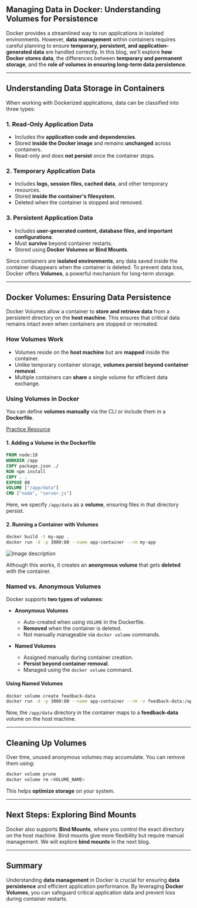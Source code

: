 ## Managing Data in Docker: Understanding Volumes for Persistence

Docker provides a streamlined way to run applications in isolated environments. However, **data management** within containers requires careful planning to ensure **temporary, persistent, and application-generated data** are handled correctly. In this blog, we'll explore **how Docker stores data**, the differences between **temporary and permanent storage**, and the **role of volumes in ensuring long-term data persistence**.

---

## **Understanding Data Storage in Containers**
When working with Dockerized applications, data can be classified into three types:

### **1. Read-Only Application Data**
- Includes the **application code and dependencies**.
- Stored **inside the Docker image** and remains **unchanged** across containers.
- Read-only and does **not persist** once the container stops.

### **2. Temporary Application Data**
- Includes **logs, session files, cached data**, and other temporary resources.
- Stored **inside the container's filesystem**.
- Deleted when the container is stopped and removed.

### **3. Persistent Application Data**
- Includes **user-generated content, database files, and important configurations**.
- Must **survive** beyond container restarts.
- Stored using **Docker Volumes or Bind Mounts**.

Since containers are **isolated environments**, any data saved inside the container disappears when the container is deleted. To prevent data loss, Docker offers **Volumes**, a powerful mechanism for long-term storage.

---

## **Docker Volumes: Ensuring Data Persistence**
Docker Volumes allow a container to **store and retrieve data** from a persistent directory on the **host machine**. This ensures that critical data remains intact even when containers are stopped or recreated.

### **How Volumes Work**
- Volumes reside on the **host machine** but are **mapped** inside the container.
- Unlike temporary container storage, **volumes persist beyond container removal**.
- Multiple containers can **share** a single volume for efficient data exchange.

### **Using Volumes in Docker**
You can define **volumes manually** via the CLI or include them in a **Dockerfile**.

[Practice Resource](https://github.com/mayank-cse1/docker-kubernetes-the-practical-guide/tree/main/data-volumes-01-starting-setup)

#### **1. Adding a Volume in the Dockerfile**
```dockerfile
FROM node:18
WORKDIR /app
COPY package.json ./
RUN npm install
COPY . .    
EXPOSE 80
VOLUME ["/app/data"]
CMD ["node", "server.js"]
```
Here, we specify `/app/data` as a **volume**, ensuring files in that directory persist.

#### **2. Running a Container with Volumes**
```sh
docker build -t my-app .
docker run -d -p 3000:80 --name app-container --rm my-app
```
![Image description](https://dev-to-uploads.s3.amazonaws.com/uploads/articles/65phz3d0veret84fj4e1.png)

Although this works, it creates an **anonymous volume** that gets **deleted** with the container.

### **Named vs. Anonymous Volumes**
Docker supports **two types of volumes**:

- **Anonymous Volumes**  
  - Auto-created when using `VOLUME` in the Dockerfile.
  - **Removed** when the container is deleted.
  - Not manually manageable via `docker volume` commands.

- **Named Volumes**  
  - Assigned manually during container creation.
  - **Persist beyond container removal**.
  - Managed using the `docker volume` command.

#### **Using Named Volumes**
```sh
docker volume create feedback-data
docker run -d -p 3000:80 --name app-container --rm -v feedback-data:/app/data my-app
```
Now, the `/app/data` directory in the container maps to a **feedback-data** volume on the host machine.

---

## **Cleaning Up Volumes**
Over time, unused anonymous volumes may accumulate. You can remove them using:
```sh
docker volume prune
docker volume rm <VOLUME_NAME>
```
This helps **optimize storage** on your system.

---

## **Next Steps: Exploring Bind Mounts**
Docker also supports **Bind Mounts**, where you control the exact directory on the host machine. Bind mounts give more flexibility but require manual management. We will explore **bind mounts** in the next blog.

---

## **Summary**
Understanding **data management** in Docker is crucial for ensuring **data persistence** and efficient application performance. By leveraging **Docker Volumes**, you can safeguard critical application data and prevent loss during container restarts.
